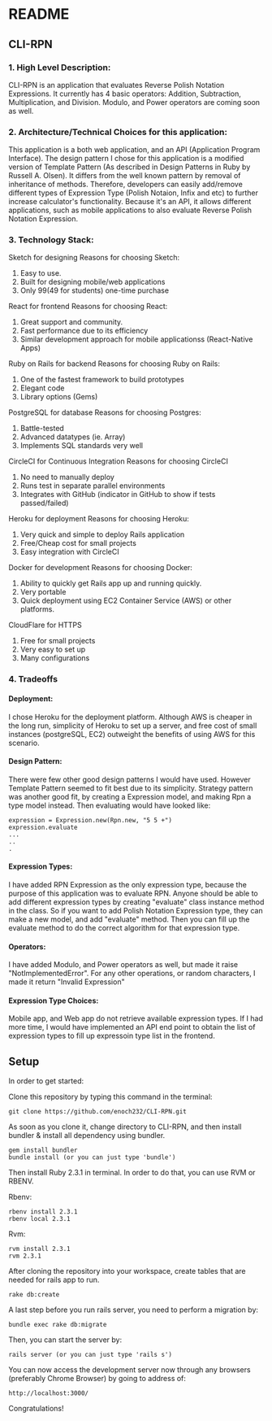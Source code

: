 # README
## CLI-RPN

### 1. High Level Description: 

CLI-RPN is an application that evaluates Reverse Polish Notation Expressions. It currently has 4 basic operators: Addition, Subtraction, Multiplication, and Division. Modulo, and Power operators are coming soon as well.
### 2. Architecture/Technical Choices for this application:

This application is a both web application, and an API (Application Program Interface).
The design pattern I chose for this application is a modified version of Template Pattern (As described in Design Patterns in Ruby by Russell A. Olsen). It differs from the well known pattern by removal of inheritance of methods. Therefore, developers can easily add/remove different types of Expression Type (Polish Notaion, Infix and etc) to further increase calculator's functionality.
Because it's an API, it allows different applications, such as mobile applications to also evaluate Reverse Polish Notation Expression.
### 3. Technology Stack:

Sketch for designing
Reasons for choosing Sketch:
1. Easy to use.
2. Built for designing mobile/web applications
3. Only $99 ($49 for students) one-time purchase

React for frontend
Reasons for choosing React:
1. Great support and community.
2. Fast performance due to its efficiency
3. Similar development approach for mobile applicationss (React-Native Apps)

Ruby on Rails for backend
Reasons for choosing Ruby on Rails:
1. One of the fastest framework to build prototypes
2. Elegant code
3. Library options (Gems)

PostgreSQL for database
Reasons for choosing Postgres:
1. Battle-tested
2. Advanced datatypes (ie. Array)
3. Implements SQL standards very well

CircleCI for Continuous Integration
Reasons for choosing CircleCI
1. No need to manually deploy
2. Runs test in separate parallel environments
3. Integrates with GitHub (indicator in GitHub to show if tests passed/failed)

Heroku for deployment
Reasons for choosing Heroku:
1. Very quick and simple to deploy Rails application
2. Free/Cheap cost for small projects
3. Easy integration with CircleCI

Docker for development
Reasons for choosing Docker:
1. Ability to quickly get Rails app up and running quickly.
2. Very portable 
3. Quick deployment using EC2 Container Service (AWS) or other platforms.

CloudFlare for HTTPS
1. Free for small projects
2. Very easy to set up
3. Many configurations 

### 4. Tradeoffs

#### Deployment: 
I chose Heroku for the deployment platform. Although AWS is cheaper in the long run, simplicity of Heroku to set up a server, and free cost of small instances (postgreSQL, EC2) outweight the benefits of using AWS for this scenario.

#### Design Pattern:
There were few other good design patterns I would have used. However Template Pattern seemed to fit best due to its simplicity.
Strategy pattern was another good fit, by creating a Expression model, and making Rpn a type model instead.
Then evaluating would have looked like:
```
expression = Expression.new(Rpn.new, "5 5 +")
expression.evaluate
...
..
.
```

#### Expression Types:
I have added RPN Expression as the only expression type, because the purpose of this application was to evaluate RPN.
Anyone should be able to add different expression types by creating "evaluate" class instance method in the class.
So if you want to add Polish Notation Expression type, they can make a new model, and add "evaluate" method. Then you can fill up the evaluate method to do the correct algorithm for that expression type.

#### Operators:
I have added Modulo, and Power operators as well, but made it raise "NotImplementedError".
For any other operations, or random characters, I made it return "Invalid Expression"

#### Expression Type Choices:
Mobile app, and Web app do not retrieve available expression types. If I had more time, I would have implemented an API end point to obtain the list of expression types to fill up expressoin type list in the frontend.

## Setup

In order to get started:

Clone this repository by typing this command in the terminal:
```
git clone https://github.com/enoch232/CLI-RPN.git
```

As soon as you clone it, change directory to CLI-RPN, and then install bundler & install all dependency using bundler.
```
gem install bundler
bundle install (or you can just type 'bundle')
```

Then install Ruby 2.3.1 in terminal. In order to do that, you can use RVM or RBENV.

Rbenv:
```
rbenv install 2.3.1
rbenv local 2.3.1
```

Rvm:
```
rvm install 2.3.1
rvm 2.3.1
```

After cloning the repository into your workspace, create tables that are needed for rails app to run.
```
rake db:create
```

A last step before you run rails server, you need to perform a migration by:

```
bundle exec rake db:migrate
```

Then, you can start the server by:
```
rails server (or you can just type 'rails s')
```

You can now access the development server now
through any browsers (preferably Chrome Browser) by going to address of:
```
http://localhost:3000/
```

Congratulations!
